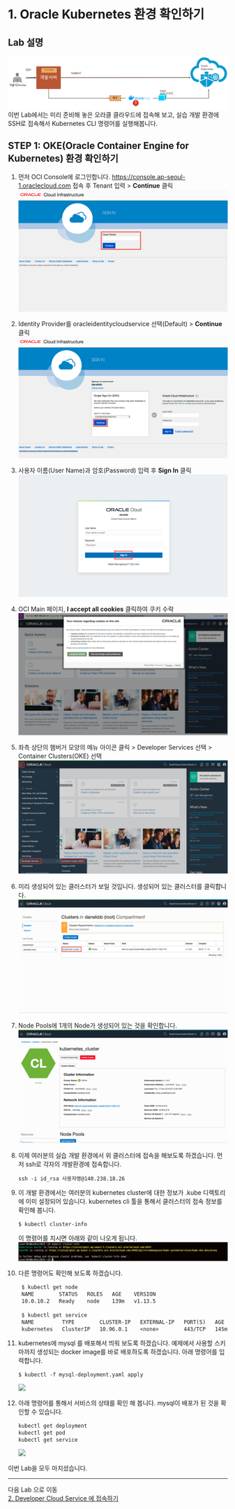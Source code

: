 # 1. Oracle Kubernetes 환경 확인하기
## Lab 설명
![](images/scene1.png)
이번 Lab에서는 미리 준비해 놓은 오라클 클라우드에 접속해 보고, 실습 개발 환경에 SSH로 접속해서 Kubernetes CLI 명령어를 실행해봅니다.

## **STEP 1**: OKE(Oracle Container Engine for Kubernetes) 환경 확인하기

1. 먼저 OCI Console에 로그인합니다. https://console.ap-seoul-1.oraclecloud.com 접속 후 Tenant 입력 > **Continue** 클릭
![](images/oci_login_tenant.png)

2. Identity Provider를 oracleidentitycloudservice 선택(Default) > **Continue** 클릭
![](images/oci_login_sso.png)

3. 사용자 이름(User Name)과 암호(Password) 입력 후 **Sign In** 클릭
![](images/oci_login_user_pw.png)

4. OCI Main 페이지, **I accept all cookies** 클릭하여 쿠키 수락
![](images/oci_main_cookie.png)

5.  좌측 상단의 햄버거 모양의 메뉴 아이콘 클릭 > Developer Services 선택 > Container Clusters(OKE) 선택
![](images/oci_oke_cluster.png)

6. 미리 생성되어 있는 클러스터가 보일 것입니다. 생성되어 있는 클러스터를 클릭합니다.
![](images/oci_oke_cluster2.png)

7. Node Pools에 1개의 Node가 생성되어 있는 것을 확인합니다. 
![](images/oci_oke_cluster3.png)

1. 이제 여러분의 실습 개발 환경에서 위 클러스터에 접속을 해보도록 하겠습니다. 먼저 ssh로 각자의 개발환경에 접속합니다.
   
    ```
    ssh -i id_rsa 사용자명@140.238.18.26
    ```
1. 이 개발 환경에서는 여러분의 kubernetes cluster에 대한 정보가 .kube 디렉토리에 이미 설정되어 있습니다. kubernetes cli 툴을 통해서 클러스터의 접속 정보를 확인해 봅니다. 
    ```
    $ kubectl cluster-info
    ```
    이 명령어를 치시면 아래와 같이 나오게 됩니다.
    ![](images/oke_cli_cluster-info.png)
2. 다른 명령어도 확인해 보도록 하겠습니다.
   ```
    $ kubectl get node
    NAME        STATUS   ROLES   AGE    VERSION
    10.0.10.2   Ready    node    139m   v1.13.5
    
    $ kubectl get service
    NAME         TYPE        CLUSTER-IP   EXTERNAL-IP   PORT(S)   AGE
    kubernetes   ClusterIP   10.96.0.1    <none>        443/TCP   145m

1. kubernetes에 mysql 를 배포해서 띄워 보도록 하겠습니다. 예제에서 사용할 스키마까지 생성되는 docker image를 바로 배포하도록 하겠습니다.
    아래 명령어를 입력합니다.
    ```
    $ kubectl -f mysql-deployment.yaml apply
    ```

    ![](images/oke_mysql_deploy.png)

1. 아래 명령어를 통해서 서비스의 상태를 확인 해 봅니다. mysql이 배포가 된 것을 확인할 수 있습니다.       
    ```
    kubectl get deployment
    kubectl get pod
    kubectl get service
    ```
   ![](images/oke_mysql_kubectl.png)
   

이번 Lab을 모두 마치셨습니다.

----
다음 Lab 으로 이동  
[2. Developer Cloud Service 에 접속하기](./devcs.md)